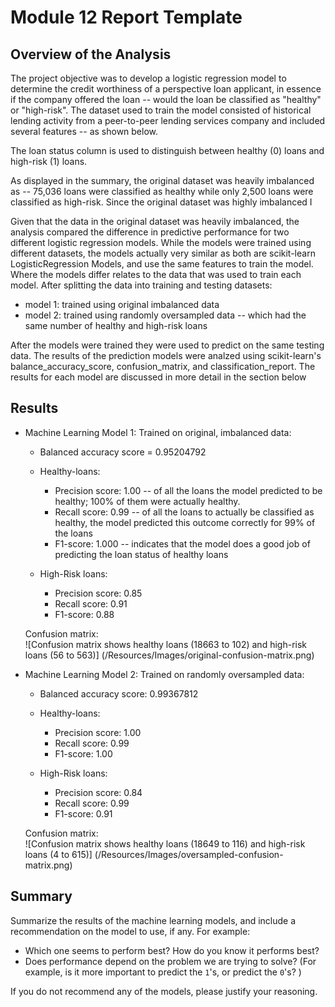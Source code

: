 # Module 12 Report Template

## Overview of the Analysis

The project objective was to develop a logistic regression model to determine the credit worthiness of a perspective loan applicant, in essence if the company offered the loan -- would the loan be classified as "healthy" or "high-risk". 
The dataset used to train the model consisted of historical lending activity from a peer-to-peer lending services company and included several features -- as shown below.

The loan status column is used to distinguish between healthy (0) loans and high-risk (1) loans.  


As displayed in the summary, the original dataset was heavily imbalanced as -- 75,036 loans were classified as healthy while only 2,500 loans were classified as high-risk.  Since the original dataset was highly imbalanced I 


Given that the data in the original dataset was heavily imbalanced, the analysis compared the difference in predictive performance for two different logistic regression models. While the models were trained using different datasets, the models actually very similar as both are scikit-learn LogisticRegression Models, and use the same features to train the model.  Where the models differ relates to the data that was used to train each model.  After splitting the data into training and testing datasets:
 * model 1: trained using original imbalanced data
 * model 2: trained using randomly oversampled data -- which had the same number of healthy and high-risk loans

After the models were trained they were used to predict on the same testing data. The results of the prediction models were analzed using scikit-learn's balance_accuracy_score, confusion_matrix, and classification_report.  The results for each model are discussed in more detail in the section below

## Results

* Machine Learning Model 1: Trained on original, imbalanced data:
    * Balanced accuracy score = 0.95204792
    * Healthy-loans:
        * Precision score: 1.00 -- of all the loans the model predicted to be healthy; 100% of them were actually healthy.
        * Recall score: 0.99 -- of all the loans to actually be classified as healthy, the model predicted this outcome correctly for 99% of the loans
        * F1-score: 1.000 -- indicates that the model does a good job of predicting the loan status of healthy loans
      
    * High-Risk loans:
        * Precision score: 0.85
        * Recall score: 0.91
        * F1-score: 0.88
   
    Confusion matrix:<br>
    ![Confusion matrix shows healthy loans (18663 to 102) and high-risk loans (56 to 563)]
    (/Resources/Images/original-confusion-matrix.png)


* Machine Learning Model 2: Trained on randomly oversampled data:
    * Balanced accuracy score: 0.99367812
    * Healthy-loans:
        * Precision score: 1.00
        * Recall score: 0.99
        * F1-score: 1.00
      
    * High-Risk loans:
        * Precision score: 0.84
        * Recall score: 0.99
        * F1-score: 0.91
        
    Confusion matrix:<br>
    ![Confusion matrix shows healthy loans (18649 to 116) and high-risk loans (4 to 615)]
    (/Resources/Images/oversampled-confusion-matrix.png)

## Summary

Summarize the results of the machine learning models, and include a recommendation on the model to use, if any. For example:
* Which one seems to perform best? How do you know it performs best?
* Does performance depend on the problem we are trying to solve? (For example, is it more important to predict the `1`'s, or predict the `0`'s? )

If you do not recommend any of the models, please justify your reasoning.
